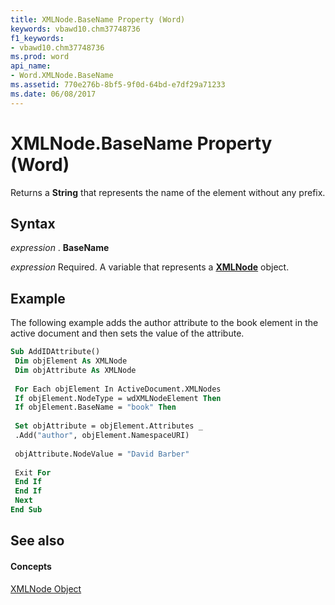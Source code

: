 ```yaml
---
title: XMLNode.BaseName Property (Word)
keywords: vbawd10.chm37748736
f1_keywords:
- vbawd10.chm37748736
ms.prod: word
api_name:
- Word.XMLNode.BaseName
ms.assetid: 770e276b-8bf5-9f0d-64bd-e7df29a71233
ms.date: 06/08/2017
---
```



# XMLNode.BaseName Property (Word)

Returns a **String** that represents the name of the element without any prefix.


## Syntax

 _expression_ . **BaseName**

 _expression_ Required. A variable that represents a **[XMLNode](xmlnode-object-word.md)** object.


## Example

The following example adds the author attribute to the book element in the active document and then sets the value of the attribute.


```vb
Sub AddIDAttribute() 
 Dim objElement As XMLNode 
 Dim objAttribute As XMLNode 
 
 For Each objElement In ActiveDocument.XMLNodes 
 If objElement.NodeType = wdXMLNodeElement Then 
 If objElement.BaseName = "book" Then 
 
 Set objAttribute = objElement.Attributes _ 
 .Add("author", objElement.NamespaceURI) 
 
 objAttribute.NodeValue = "David Barber" 
 
 Exit For 
 End If 
 End If 
 Next 
End Sub
```


## See also


#### Concepts


[XMLNode Object](xmlnode-object-word.md)


